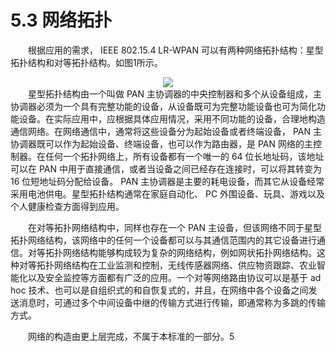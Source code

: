 # 5.3 网络拓扑

　　根据应用的需求， IEEE 802.15.4 LR-WPAN 可以有两种网络拓扑结构：星型拓扑结构和对等拓扑结构。如图1所示。
  
<center><img src="http://img.blog.csdn.net/20160529001029904" /></center>
　　星型拓扑结构由一个叫做 PAN 主协调器的中央控制器和多个从设备组成，主协调器必须为一个具有完整功能的设备，从设备既可为完整功能设备也可为简化功能设备。在实际应用中，应根据具体应用情况，采用不同功能的设备，合理地构造通信网络。在网络通信中，通常将这些设备分为起始设备或者终端设备， PAN 主协调器既可以作为起始设备、终端设备，也可以作为路由器，是 PAN 网络的主控制器。在任何一个拓扑网络上，所有设备都有一个唯一的 64 位长地址码，该地址可以在 PAN 中用于直接通信，或者当设备之间已经存在连接时，可以将其转变为 16 位短地址码分配给设备。 PAN 主协调器是主要的耗电设备，而其它从设备经常采用电池供电。星型拓扑结构通常在家庭自动化、 PC 外围设备、玩具、游戏以及个人健康检查方面得到应用。
  
　　在对等拓扑网络结构中，同样也存在一个 PAN 主设备，但该网络不同于星型拓扑网络结构，该网络中的任何一个设备都可以与其通信范围内的其它设备进行通信。对等拓扑网络结构能够构成较为复杂的网络结构，例如网状拓扑网络结构。这种对等拓扑网络结构在工业监测和控制，无线传感器网络、供应物资跟踪、农业智能化以及安全监控等方面都有广泛的应用。一个对等网络路由协议可以是基于 ad hoc 技术、也可以是自组织式的和自恢复式的，并且，在网络中各个设备之间发送消息时，可通过多个中间设备中继的传输方式进行传输，即通常称为多跳的传输方式。

　　网络的构造由更上层完成，不属于本标准的一部分。5
